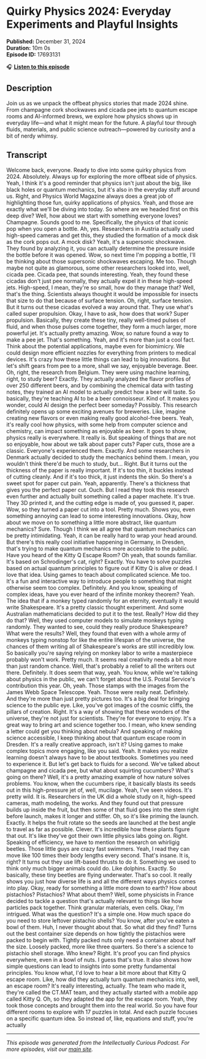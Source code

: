 # Quirky Physics 2024: Everyday Experiments and Playful Insights

**Published:** December 31, 2024  
**Duration:** 10m 0s  
**Episode ID:** 17693131

🎧 **[Listen to this episode](https://intellectuallycurious.buzzsprout.com/2529712/episodes/17693131-quirky-physics-2024-everyday-experiments-and-playful-insights)**

## Description

Join us as we unpack the offbeat physics stories that made 2024 shine. From champagne cork shockwaves and cicada pee jets to quantum escape rooms and AI-informed brews, we explore how physics shows up in everyday life—and what it might mean for the future. A playful tour through fluids, materials, and public science outreach—powered by curiosity and a bit of nerdy whimsy.

## Transcript

Welcome back, everyone. Ready to dive into some quirky physics from 2024. Absolutely. Always up for exploring the more offbeat side of physics. Yeah, I think it's a good reminder that physics isn't just about the big, like black holes or quantum mechanics, but it's also in the everyday stuff around us. Right, and Physics World Magazine always does a great job of highlighting those fun, quirky applications of physics. Yeah, and those are exactly what we'll be diving into today. So where are we headed first on this deep dive? Well, how about we start with something everyone loves? Champagne. Sounds good to me. Specifically, the physics of that iconic pop when you open a bottle. Ah, yes. Researchers in Austria actually used high-speed cameras and get this, they studied the formation of a mock disk as the cork pops out. A mock disk? Yeah, it's a supersonic shockwave. They found by analyzing it, you can actually determine the pressure inside the bottle before it was opened. Wow, so next time I'm popping a bottle, I'll be thinking about those supersonic shockwaves escaping. Me too. Though maybe not quite as glamorous, some other researchers looked into, well, cicada pee. Cicada pee, that sounds interesting. Yeah, they found these cicadas don't just pee normally, they actually expel it in these high-speed jets. High-speed, I mean, they're so small, how do they manage that? Well, that's the thing. Scientists always thought it would be impossible for insects that size to do that because of surface tension. Oh, right, surface tension. But it turns out these cicadas evolved a way around that. They use what's called super propulsion. Okay, I have to ask, how does that work? Super propulsion. Basically, they create these tiny, really well-timed pulses of fluid, and when those pulses come together, they form a much larger, more powerful jet. It's actually pretty amazing. Wow, so nature found a way to make a pee jet. That's something. Yeah, and it's more than just a cool fact. Think about the potential applications, maybe even for biomimicry. We could design more efficient nozzles for everything from printers to medical devices. It's crazy how these little things can lead to big innovations. But let's shift gears from pee to a more, shall we say, enjoyable beverage. Beer. Oh, right, the research from Belgium. They were using machine learning, right, to study beer? Exactly. They actually analyzed the flavor profiles of over 250 different beers, and by combining the chemical data with tasting notes, they trained an AI model to actually predict how a beer will taste. So basically, they're teaching AI to be a beer connoisseur. Kind of. It makes you wonder, could AI design the perfect beer someday? Possibly. This research definitely opens up some exciting avenues for breweries. Like, imagine creating new flavors or even making really good alcohol-free beers. Yeah, it's really cool how physics, with some help from computer science and chemistry, can impact something as enjoyable as beer. It goes to show, physics really is everywhere. It really is. But speaking of things that are not so enjoyable, how about we talk about paper cuts? Paper cuts, those are a classic. Everyone's experienced them. Exactly. And some researchers in Denmark actually decided to study the mechanics behind them. I mean, you wouldn't think there'd be much to study, but... Right. But it turns out the thickness of the paper is really important. If it's too thin, it buckles instead of cutting cleanly. And if it's too thick, it just indents the skin. So there's a sweet spot for paper cut pain. Yeah, apparently. There's a thickness that gives you the perfect paper cut. Ouch. But I read they took this research even further and actually built something called a paper machete. It's true. They 3D printed it, and the cutting edge is made of, you guessed it, paper. Wow, so they turned a paper cut into a tool. Pretty much. Shows you, even something annoying can lead to some interesting innovations. Okay, how about we move on to something a little more abstract, like quantum mechanics? Sure. Though I think we all agree that quantum mechanics can be pretty intimidating. Yeah, it can be really hard to wrap your head around. But there's this really cool initiative happening in Germany, in Dresden, that's trying to make quantum mechanics more accessible to the public. Have you heard of the Kitty Q Escape Room? Oh yeah, that sounds familiar. It's based on Schrodinger's cat, right? Exactly. You have to solve puzzles based on actual quantum principles to figure out if Kitty Q is alive or dead. I love that idea. Using games to teach about complicated science. Me too. It's a fun and interactive way to introduce people to something that might otherwise seem too complex. Definitely. And you know, speaking of complex ideas, have you ever heard of the infinite monkey theorem? Yeah. The idea that if a monkey typed randomly for an eternity, eventually it would write Shakespeare. It's a pretty classic thought experiment. And some Australian mathematicians decided to put it to the test. Really? How did they do that? Well, they used computer models to simulate monkeys typing randomly. They wanted to see, could they really produce Shakespeare? What were the results? Well, they found that even with a whole army of monkeys typing nonstop for like the entire lifespan of the universe, the chances of them writing all of Shakespeare's works are still incredibly low. So basically you're saying relying on monkey labor to write a masterpiece probably won't work. Pretty much. It seems real creativity needs a bit more than just random chance. Well, that's probably a relief to all the writers out there. Definitely. It does seem that way, yeah. You know, while we're talking about physics in the public, we can't forget about the U.S. Postal Service's contribution this year. Oh, yeah. Those stamps with the images from the James Webb Space Telescope. Yeah. Those were really neat. Definitely. And they're more than just pretty pictures too. It's a big deal for bringing science to the public eye. Like, you've got images of the cosmic cliffs, the pillars of creation. Right. It's a way of showing that these wonders of the universe, they're not just for scientists. They're for everyone to enjoy. It's a great way to bring art and science together too. I mean, who knew sending a letter could get you thinking about nebula? And speaking of making science accessible, I keep thinking about that quantum escape room in Dresden. It's a really creative approach, isn't it? Using games to make complex topics more engaging, like you said. Yeah. It makes you realize learning doesn't always have to be about textbooks. Sometimes you need to experience it. But let's get back to fluids for a second. We've talked about champagne and cicada pee, but what about squirting cucumbers? What's going on there? Well, it's a pretty amazing example of how nature solves problems. You know, when the cucumbers ripe, it basically blasts its seeds out in this high-pressure jet of, well, mucilage. Yeah, I've seen videos. It's pretty wild. It is. Researchers in the UK did a whole study on it, high-speed cameras, math modeling, the works. And they found out that pressure builds up inside the fruit, but then some of that fluid goes into the stem right before launch, makes it longer and stiffer. Oh, so it's like priming the launch. Exactly. It helps the fruit rotate so the seeds are launched at the best angle to travel as far as possible. Clever. It's incredible how these plants figure that out. It's like they've got their own little physics labs going on. Right. Speaking of efficiency, we have to mention the research on whirligig beetles. Those little guys are crazy fast swimmers. Yeah, I read they can move like 100 times their body lengths every second. That's insane. It is, right? It turns out they use lift-based thrusts to do it. Something we used to think only much bigger animals could do. Like dolphins. Exactly. So basically, these tiny beetles are flying underwater. That's so cool. It really shows you just how diverse life is and all the different ways physics comes into play. Okay, ready for something a little more down to earth? How about pistachios? Pistachios? What about them? Well, some physicists in France decided to tackle a question that's actually relevant to things like how particles pack together. Think granular materials, even cells. Okay, I'm intrigued. What was the question? It's a simple one. How much space do you need to store leftover pistachio shells? You know, after you've eaten a bowl of them. Huh, I never thought about that. So what did they find? Turns out the best container size depends on how tightly the pistachios were packed to begin with. Tightly packed nuts only need a container about half the size. Loosely packed, more like three quarters. So there's a science to pistachio shell storage. Who knew? Right. It's proof you can find physics everywhere, even in a bowl of nuts. I guess that's true. It also shows how simple questions can lead to insights into some pretty fundamental principles. You know what, I'd love to hear a bit more about that Kitty Q escape room. Like, how did they actually turn quantum mechanics into, well, an escape room? It's really interesting, actually. The team who made it, they're called the CT.MAT team, and they actually started with a mobile app called Kitty Q. Oh, so they adapted the app for the escape room. Yeah, they took those concepts and brought them into the real world. So you have four different rooms to explore with 17 puzzles in total. And each puzzle focuses on a specific quantum idea. So instead of, like, equations and stuff, you're actually

---
*This episode was generated from the Intellectually Curious Podcast. For more episodes, visit our [main site](https://intellectuallycurious.buzzsprout.com).*
